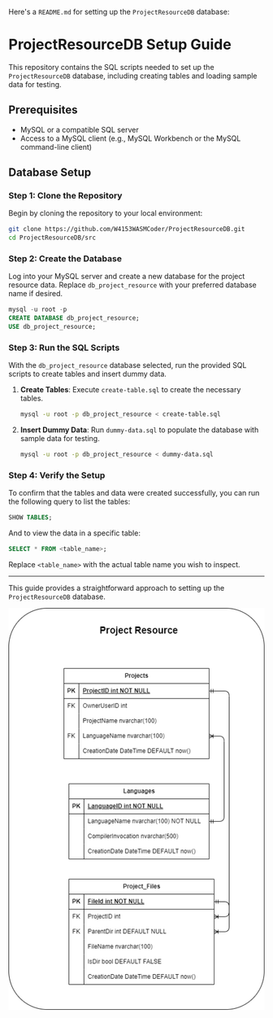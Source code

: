 Here's a `README.md` for setting up the `ProjectResourceDB` database:

# ProjectResourceDB Setup Guide

This repository contains the SQL scripts needed to set up the `ProjectResourceDB` database, including creating tables and loading sample data for testing.

## Prerequisites

- MySQL or a compatible SQL server
- Access to a MySQL client (e.g., MySQL Workbench or the MySQL command-line client)

## Database Setup

### Step 1: Clone the Repository

Begin by cloning the repository to your local environment:

```bash
git clone https://github.com/W4153WASMCoder/ProjectResourceDB.git
cd ProjectResourceDB/src
```

### Step 2: Create the Database

Log into your MySQL server and create a new database for the project resource data. Replace `db_project_resource` with your preferred database name if desired.

```sql
mysql -u root -p
CREATE DATABASE db_project_resource;
USE db_project_resource;
```

### Step 3: Run the SQL Scripts

With the `db_project_resource` database selected, run the provided SQL scripts to create tables and insert dummy data.

1. **Create Tables**: Execute `create-table.sql` to create the necessary tables.

   ```bash
   mysql -u root -p db_project_resource < create-table.sql
   ```

2. **Insert Dummy Data**: Run `dummy-data.sql` to populate the database with sample data for testing.

   ```bash
   mysql -u root -p db_project_resource < dummy-data.sql
   ```

### Step 4: Verify the Setup

To confirm that the tables and data were created successfully, you can run the following query to list the tables:

```sql
SHOW TABLES;
```

And to view the data in a specific table:

```sql
SELECT * FROM <table_name>;
```

Replace `<table_name>` with the actual table name you wish to inspect.

---

This guide provides a straightforward approach to setting up the `ProjectResourceDB` database.

![db_graph](./project_resource_db_graph.png)
